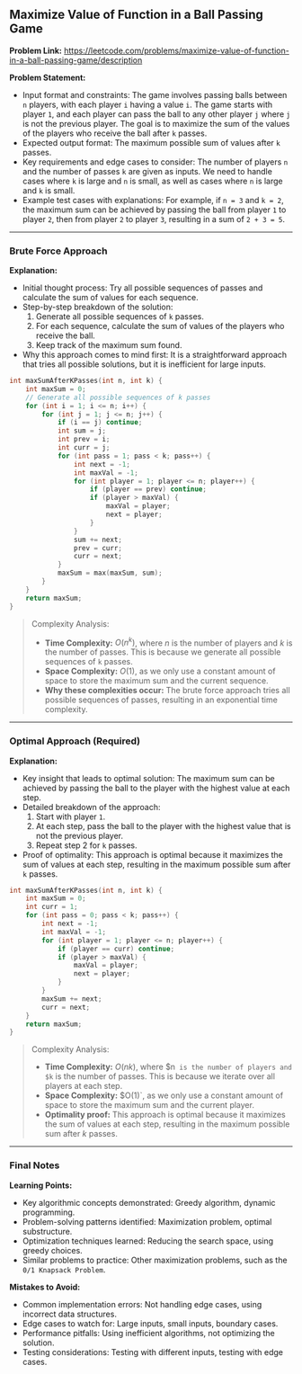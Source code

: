 ## Maximize Value of Function in a Ball Passing Game
**Problem Link:** https://leetcode.com/problems/maximize-value-of-function-in-a-ball-passing-game/description

**Problem Statement:**
- Input format and constraints: The game involves passing balls between `n` players, with each player `i` having a value `i`. The game starts with player `1`, and each player can pass the ball to any other player `j` where `j` is not the previous player. The goal is to maximize the sum of the values of the players who receive the ball after `k` passes.
- Expected output format: The maximum possible sum of values after `k` passes.
- Key requirements and edge cases to consider: The number of players `n` and the number of passes `k` are given as inputs. We need to handle cases where `k` is large and `n` is small, as well as cases where `n` is large and `k` is small.
- Example test cases with explanations: For example, if `n = 3` and `k = 2`, the maximum sum can be achieved by passing the ball from player `1` to player `2`, then from player `2` to player `3`, resulting in a sum of `2 + 3 = 5`.

---

### Brute Force Approach

**Explanation:**
- Initial thought process: Try all possible sequences of passes and calculate the sum of values for each sequence.
- Step-by-step breakdown of the solution:
  1. Generate all possible sequences of `k` passes.
  2. For each sequence, calculate the sum of values of the players who receive the ball.
  3. Keep track of the maximum sum found.
- Why this approach comes to mind first: It is a straightforward approach that tries all possible solutions, but it is inefficient for large inputs.

```cpp
int maxSumAfterKPasses(int n, int k) {
    int maxSum = 0;
    // Generate all possible sequences of k passes
    for (int i = 1; i <= n; i++) {
        for (int j = 1; j <= n; j++) {
            if (i == j) continue;
            int sum = j;
            int prev = i;
            int curr = j;
            for (int pass = 1; pass < k; pass++) {
                int next = -1;
                int maxVal = -1;
                for (int player = 1; player <= n; player++) {
                    if (player == prev) continue;
                    if (player > maxVal) {
                        maxVal = player;
                        next = player;
                    }
                }
                sum += next;
                prev = curr;
                curr = next;
            }
            maxSum = max(maxSum, sum);
        }
    }
    return maxSum;
}
```

> Complexity Analysis:
> - **Time Complexity:** $O(n^k)$, where $n$ is the number of players and $k$ is the number of passes. This is because we generate all possible sequences of `k` passes.
> - **Space Complexity:** $O(1)$, as we only use a constant amount of space to store the maximum sum and the current sequence.
> - **Why these complexities occur:** The brute force approach tries all possible sequences of passes, resulting in an exponential time complexity.

---

### Optimal Approach (Required)

**Explanation:**
- Key insight that leads to optimal solution: The maximum sum can be achieved by passing the ball to the player with the highest value at each step.
- Detailed breakdown of the approach:
  1. Start with player `1`.
  2. At each step, pass the ball to the player with the highest value that is not the previous player.
  3. Repeat step 2 for `k` passes.
- Proof of optimality: This approach is optimal because it maximizes the sum of values at each step, resulting in the maximum possible sum after `k` passes.

```cpp
int maxSumAfterKPasses(int n, int k) {
    int maxSum = 0;
    int curr = 1;
    for (int pass = 0; pass < k; pass++) {
        int next = -1;
        int maxVal = -1;
        for (int player = 1; player <= n; player++) {
            if (player == curr) continue;
            if (player > maxVal) {
                maxVal = player;
                next = player;
            }
        }
        maxSum += next;
        curr = next;
    }
    return maxSum;
}
```

> Complexity Analysis:
> - **Time Complexity:** $O(nk)$, where $n` is the number of players and $k` is the number of passes. This is because we iterate over all players at each step.
> - **Space Complexity:** $O(1)`, as we only use a constant amount of space to store the maximum sum and the current player.
> - **Optimality proof:** This approach is optimal because it maximizes the sum of values at each step, resulting in the maximum possible sum after $k$ passes.

---

### Final Notes

**Learning Points:**
- Key algorithmic concepts demonstrated: Greedy algorithm, dynamic programming.
- Problem-solving patterns identified: Maximization problem, optimal substructure.
- Optimization techniques learned: Reducing the search space, using greedy choices.
- Similar problems to practice: Other maximization problems, such as the `0/1 Knapsack Problem`.

**Mistakes to Avoid:**
- Common implementation errors: Not handling edge cases, using incorrect data structures.
- Edge cases to watch for: Large inputs, small inputs, boundary cases.
- Performance pitfalls: Using inefficient algorithms, not optimizing the solution.
- Testing considerations: Testing with different inputs, testing with edge cases.